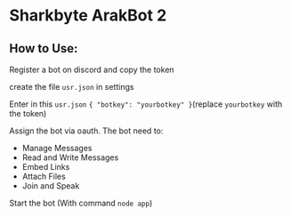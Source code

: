 # Sharkbyte ArakBot 2

## How to Use:
Register a bot on discord and copy the token

create the file `usr.json` in settings

Enter in this `usr.json` ```
{
  "botkey": "yourbotkey"
}
```(replace `yourbotkey` with the token)

Assign the bot via oauth. The bot need to:

- Manage Messages
- Read and Write Messages
- Embed Links
- Attach Files
- Join and Speak

Start the bot (With command `node app`)
